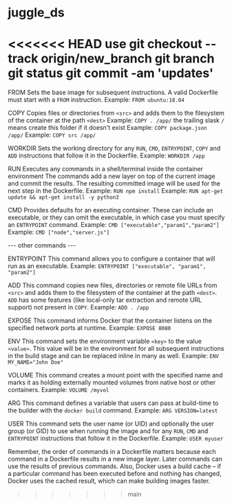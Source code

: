 # juggle_ds
<<<<<<< HEAD
use
git checkout --track origin/new_branch
git branch
git status
git commit -am 'updates'
=======


FROM
Sets the base image for subsequent instructions. 
A valid Dockerfile must start with a `FROM` instruction.
Example: `FROM ubuntu:18.04`

COPY
Copies files or directories from `<src>` 
and adds them to the filesystem of the container at the path `<dest>`
Example: `COPY . /app/`
the trailing slask `/` means create this folder if it doesn't exist
Example: `COPY package.json /app/`
Example: `COPY src /app/`

WORKDIR
Sets the working directory 
for any `RUN`, `CMD`, `ENTRYPOINT`, `COPY` and `ADD` instructions that follow it in the Dockerfile.
Example: `WORKDIR /app`

RUN
Executes any commands in a shell/terminal inside the container environment
The commands add a new layer on top of the current image and commit the results. 
The resulting committed image will be used for the next step in the Dockerfile.
Example: `RUN npm install`
Example: `RUN apt-get update && apt-get install -y python3`

CMD
Provides defaults for an executing container. 
These can include an executable, or they can omit the executable, in which case you must specify an `ENTRYPOINT` command.
Example: `CMD ["executable","param1","param2"]`
Example: `CMD ["node","server.js"]`

--- other commands ---

ENTRYPOINT
This command allows you to configure a container that will run as an executable.
Example: `ENTRYPOINT ["executable", "param1", "param2"]`

ADD
This command copies new files, directories or remote file URLs from `<src>` and adds them to the filesystem of the container at the path `<dest>`. `ADD` has some features (like local-only tar extraction and remote URL support) not present in `COPY`.
Example: `ADD . /app`

EXPOSE
This command informs Docker that the container listens on the specified network ports at runtime. 
Example: `EXPOSE 8080`

ENV
This command sets the environment variable `<key>` to the value `<value>`. This value will be in the environment for all subsequent instructions in the build stage and can be replaced inline in many as well.
Example: `ENV MY_NAME="John Doe"`

VOLUME
This command creates a mount point with the specified name and marks it as holding externally mounted volumes from native host or other containers.
Example: `VOLUME /myvol`

ARG
This command defines a variable that users can pass at build-time to the builder with the `docker build` command.
Example: `ARG VERSION=latest`

USER
This command sets the user name (or UID) and optionally the user group (or GID) to use when running the image and for any `RUN`, `CMD` and `ENTRYPOINT` instructions that follow it in the Dockerfile.
Example: `USER myuser`

Remember, the order of commands in a Dockerfile matters because each command in a Dockerfile results in a new image layer. Later commands can use the results of previous commands. Also, Docker uses a build cache – if a particular command has been executed before and nothing has changed, Docker uses the cached result, which can make building images faster.
>>>>>>> main
